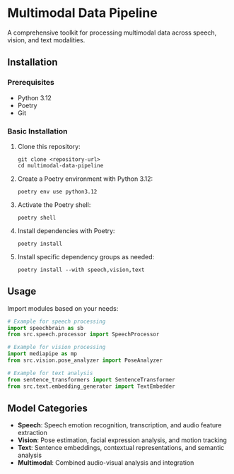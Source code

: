 # Multimodal Data Pipeline

A comprehensive toolkit for processing multimodal data across speech, vision, and text modalities.

## Installation

### Prerequisites
- Python 3.12
- Poetry
- Git

### Basic Installation

1. Clone this repository:
   ```
   git clone <repository-url>
   cd multimodal-data-pipeline
   ```

2. Create a Poetry environment with Python 3.12:
   ```
   poetry env use python3.12
   ```

3. Activate the Poetry shell:
   ```
   poetry shell
   ```

4. Install dependencies with Poetry:
   ```
   poetry install
   ```

5. Install specific dependency groups as needed:
   ```
   poetry install --with speech,vision,text
   ```

## Usage

Import modules based on your needs:

```python
# Example for speech processing
import speechbrain as sb
from src.speech.processor import SpeechProcessor

# Example for vision processing
import mediapipe as mp
from src.vision.pose_analyzer import PoseAnalyzer

# Example for text analysis
from sentence_transformers import SentenceTransformer
from src.text.embedding_generator import TextEmbedder
```

## Model Categories

- **Speech**: Speech emotion recognition, transcription, and audio feature extraction
- **Vision**: Pose estimation, facial expression analysis, and motion tracking
- **Text**: Sentence embeddings, contextual representations, and semantic analysis
- **Multimodal**: Combined audio-visual analysis and integration
